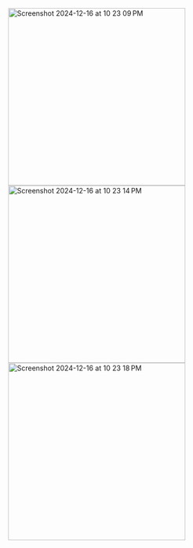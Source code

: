 <img width="361" alt="Screenshot 2024-12-16 at 10 23 09 PM" src="https://github.com/user-attachments/assets/0d4b46d5-6100-4937-bb3a-ab591d7ad403" />
<img width="361" alt="Screenshot 2024-12-16 at 10 23 14 PM" src="https://github.com/user-attachments/assets/a021bb8c-038a-470f-888e-fad9725dc582" />
<img width="361" alt="Screenshot 2024-12-16 at 10 23 18 PM" src="https://github.com/user-attachments/assets/c13b55a8-0faa-4931-b605-e3ae13c83eab" />
